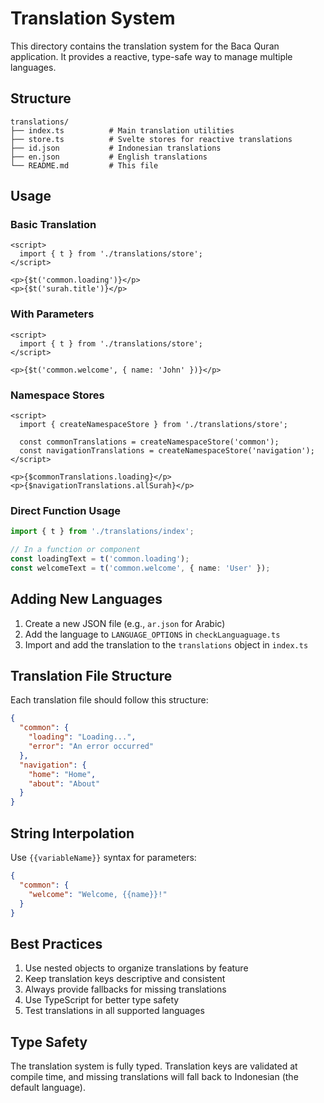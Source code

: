 # Translation System

This directory contains the translation system for the Baca Quran application. It provides a reactive, type-safe way to manage multiple languages.

## Structure

```
translations/
├── index.ts          # Main translation utilities
├── store.ts          # Svelte stores for reactive translations
├── id.json           # Indonesian translations
├── en.json           # English translations
└── README.md         # This file
```

## Usage

### Basic Translation

```svelte
<script>
  import { t } from './translations/store';
</script>

<p>{$t('common.loading')}</p>
<p>{$t('surah.title')}</p>
```

### With Parameters

```svelte
<script>
  import { t } from './translations/store';
</script>

<p>{$t('common.welcome', { name: 'John' })}</p>
```

### Namespace Stores

```svelte
<script>
  import { createNamespaceStore } from './translations/store';

  const commonTranslations = createNamespaceStore('common');
  const navigationTranslations = createNamespaceStore('navigation');
</script>

<p>{$commonTranslations.loading}</p>
<p>{$navigationTranslations.allSurah}</p>
```

### Direct Function Usage

```typescript
import { t } from './translations/index';

// In a function or component
const loadingText = t('common.loading');
const welcomeText = t('common.welcome', { name: 'User' });
```

## Adding New Languages

1. Create a new JSON file (e.g., `ar.json` for Arabic)
2. Add the language to `LANGUAGE_OPTIONS` in `checkLanguaguage.ts`
3. Import and add the translation to the `translations` object in `index.ts`

## Translation File Structure

Each translation file should follow this structure:

```json
{
  "common": {
    "loading": "Loading...",
    "error": "An error occurred"
  },
  "navigation": {
    "home": "Home",
    "about": "About"
  }
}
```

## String Interpolation

Use `{{variableName}}` syntax for parameters:

```json
{
  "common": {
    "welcome": "Welcome, {{name}}!"
  }
}
```

## Best Practices

1. Use nested objects to organize translations by feature
2. Keep translation keys descriptive and consistent
3. Always provide fallbacks for missing translations
4. Use TypeScript for better type safety
5. Test translations in all supported languages

## Type Safety

The translation system is fully typed. Translation keys are validated at compile time, and missing translations will fall back to Indonesian (the default language).
